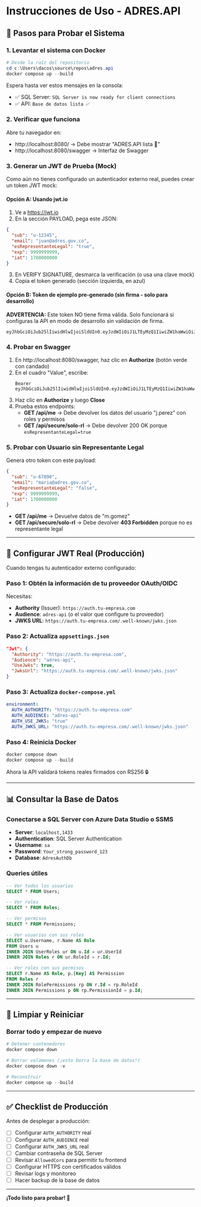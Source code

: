 # Instrucciones de Uso - ADRES.API

## 🎯 Pasos para Probar el Sistema

### 1. Levantar el sistema con Docker

```powershell
# Desde la raíz del repositorio
cd c:\Users\dacos\source\repos\adres.api
docker compose up --build
```

Espera hasta ver estos mensajes en la consola:
- ✅ SQL Server: `SQL Server is now ready for client connections`
- ✅ API: `Base de datos lista ✅`

### 2. Verificar que funciona

Abre tu navegador en:
- http://localhost:8080/ → Debe mostrar "ADRES.API lista 🚀"
- http://localhost:8080/swagger → Interfaz de Swagger

### 3. Generar un JWT de Prueba (Mock)

Como aún no tienes configurado un autenticador externo real, puedes crear un token JWT mock:

#### Opción A: Usando jwt.io

1. Ve a https://jwt.io
2. En la sección PAYLOAD, pega este JSON:

```json
{
  "sub": "u-12345",
  "email": "juan@adres.gov.co",
  "esRepresentanteLegal": "true",
  "exp": 9999999999,
  "iat": 1700000000
}
```

3. En VERIFY SIGNATURE, desmarca la verificación (o usa una clave mock)
4. Copia el token generado (sección izquierda, en azul)

#### Opción B: Token de ejemplo pre-generado (sin firma - solo para desarrollo)

**ADVERTENCIA:** Este token NO tiene firma válida. Solo funcionará si configuras la API en modo de desarrollo sin validación de firma.

```
eyJhbGciOiJub25lIiwidHlwIjoiSldUIn0.eyJzdWIiOiJ1LTEyMzQ1IiwiZW1haWwiOiJqdWFuQGFkcmVzLmdvdi5jbyIsImVzUmVwcmVzZW50YW50ZUxlZ2FsIjoidHJ1ZSIsImV4cCI6OTk5OTk5OTk5OSwiaWF0IjoxNzAwMDAwMDAwfQ.
```

### 4. Probar en Swagger

1. En http://localhost:8080/swagger, haz clic en **Authorize** (botón verde con candado)
2. En el cuadro "Value", escribe:
   ```
   Bearer eyJhbGciOiJub25lIiwidHlwIjoiSldUIn0.eyJzdWIiOiJ1LTEyMzQ1IiwiZW1haWwiOiJqdWFuQGFkcmVzLmdvdi5jbyIsImVzUmVwcmVzZW50YW50ZUxlZ2FsIjoidHJ1ZSIsImV4cCI6OTk5OTk5OTk5OSwiaWF0IjoxNzAwMDAwMDAwfQ.
   ```
3. Haz clic en **Authorize** y luego **Close**
4. Prueba estos endpoints:
   - **GET /api/me** → Debe devolver los datos del usuario "j.perez" con roles y permisos
   - **GET /api/secure/solo-rl** → Debe devolver 200 OK porque `esRepresentanteLegal=true`

### 5. Probar con Usuario sin Representante Legal

Genera otro token con este payload:

```json
{
  "sub": "u-67890",
  "email": "maria@adres.gov.co",
  "esRepresentanteLegal": "false",
  "exp": 9999999999,
  "iat": 1700000000
}
```

- **GET /api/me** → Devuelve datos de "m.gomez"
- **GET /api/secure/solo-rl** → Debe devolver **403 Forbidden** porque no es representante legal

---

## 🔧 Configurar JWT Real (Producción)

Cuando tengas tu autenticador externo configurado:

### Paso 1: Obtén la información de tu proveedor OAuth/OIDC

Necesitas:
- **Authority** (Issuer): `https://auth.tu-empresa.com`
- **Audience**: `adres-api` (o el valor que configure tu proveedor)
- **JWKS URL**: `https://auth.tu-empresa.com/.well-known/jwks.json`

### Paso 2: Actualiza `appsettings.json`

```json
"Jwt": {
  "Authority": "https://auth.tu-empresa.com",
  "Audience": "adres-api",
  "UseJwks": true,
  "JwksUrl": "https://auth.tu-empresa.com/.well-known/jwks.json"
}
```

### Paso 3: Actualiza `docker-compose.yml`

```yaml
environment:
  AUTH_AUTHORITY: "https://auth.tu-empresa.com"
  AUTH_AUDIENCE: "adres-api"
  AUTH_USE_JWKS: "true"
  AUTH_JWKS_URL: "https://auth.tu-empresa.com/.well-known/jwks.json"
```

### Paso 4: Reinicia Docker

```powershell
docker compose down
docker compose up --build
```

Ahora la API validará tokens reales firmados con RS256 🔒

---

## 📊 Consultar la Base de Datos

### Conectarse a SQL Server con Azure Data Studio o SSMS

- **Server**: `localhost,1433`
- **Authentication**: SQL Server Authentication
- **Username**: `sa`
- **Password**: `Your_strong_password_123`
- **Database**: `AdresAuthDb`

### Queries útiles

```sql
-- Ver todos los usuarios
SELECT * FROM Users;

-- Ver roles
SELECT * FROM Roles;

-- Ver permisos
SELECT * FROM Permissions;

-- Ver usuarios con sus roles
SELECT u.Username, r.Name AS Role
FROM Users u
INNER JOIN UserRoles ur ON u.Id = ur.UserId
INNER JOIN Roles r ON ur.RoleId = r.Id;

-- Ver roles con sus permisos
SELECT r.Name AS Role, p.[Key] AS Permission
FROM Roles r
INNER JOIN RolePermissions rp ON r.Id = rp.RoleId
INNER JOIN Permissions p ON rp.PermissionId = p.Id;
```

---

## 🧹 Limpiar y Reiniciar

### Borrar todo y empezar de nuevo

```powershell
# Detener contenedores
docker compose down

# Borrar volúmenes (¡esto borra la base de datos!)
docker compose down -v

# Reconstruir
docker compose up --build
```

---

## ✅ Checklist de Producción

Antes de desplegar a producción:

- [ ] Configurar `AUTH_AUTHORITY` real
- [ ] Configurar `AUTH_AUDIENCE` real
- [ ] Configurar `AUTH_JWKS_URL` real
- [ ] Cambiar contraseña de SQL Server
- [ ] Revisar `AllowedCors` para permitir tu frontend
- [ ] Configurar HTTPS con certificados válidos
- [ ] Revisar logs y monitoreo
- [ ] Hacer backup de la base de datos

---

**¡Todo listo para probar! 🎉**
